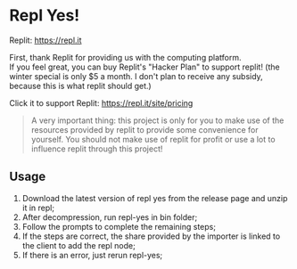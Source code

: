 # Repl Yes!

Replit: https://repl.it

First, thank Replit for providing us with the computing platform.  
If you feel great, you can buy Replit's "Hacker Plan" to support replit! 
(the winter special is only $5 a month. I don't plan to receive any subsidy, 
because this is what replit should get.)

Click it to support Replit: https://repl.it/site/pricing

> A very important thing: 
> this project is only for you to make use of the resources provided by replit to provide some convenience for yourself.
> You should not make use of replit for profit or use a lot to influence replit through this project!

## Usage

1. Download the latest version of repl yes from the release page and unzip it in repl;
2. After decompression, run repl-yes in bin folder;
3. Follow the prompts to complete the remaining steps;
4. If the steps are correct, the share provided by the importer is linked to the client to add the repl node;
5. If there is an error, just rerun repl-yes;
